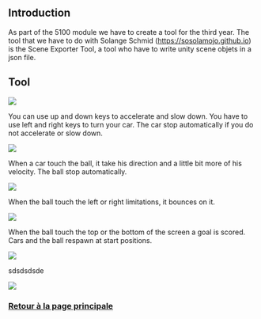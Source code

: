 ## Introduction

As part of the 5100 module we have to create a tool for the third year. The tool that we have to do with Solange Schmid (https://sosolamojo.github.io) is the Scene Exporter Tool, a tool who have to write unity scene objets in a json file.

## Tool



![](https://worgaros.github.io/Images/openwin.gif)

You can use up and down keys to accelerate and slow down. You have to use left and right keys to turn your car.
The car stop automatically if you do not accelerate or slow down.

![](https://worgaros.github.io/Images/tool.PNG)

When a car touch the ball, it take his direction and a little bit more of his velocity.
The ball stop automatically.

![](https://worgaros.github.io/Images/ignoreobj.gif)

When the ball touch the left or right limitations, it bounces on it.

![](https://worgaros.github.io/Images/allowobj.gif)

When the ball touch the top or the bottom of the screen a goal is scored. Cars and the ball respawn at start positions.

![](https://worgaros.github.io/Images/savetojson.gif)

sdsdsdsde

![](https://worgaros.github.io/Images/json.PNG)


### [Retour à la page principale](https://worgaros.github.io/)